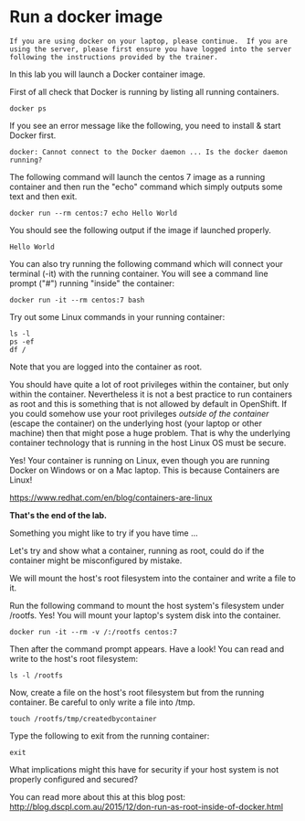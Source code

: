 # Run a docker image

`If you are using docker on your laptop, please continue.  If you are using the server, please
first ensure you have logged into the server following the instructions provided by the trainer.`

In this lab you will launch a Docker container image. 

First of all check that Docker is running by listing all running containers. 

```
docker ps 
```

If you see an error message like the following, you need to install & start Docker first.

```
docker: Cannot connect to the Docker daemon ... Is the docker daemon running?
```

The following command will launch the centos 7 image as a running container and then run the "echo"
command which simply outputs some text and then exit. 

```
docker run --rm centos:7 echo Hello World
```

You should see the following output if the image if launched properly. 

```
Hello World
```

You can also try running the following command which will connect your terminal (-it) with the running container.
You will see a command line prompt ("#") running "inside" the container:

```
docker run -it --rm centos:7 bash
```

Try out some Linux commands in your running container:

```
ls -l
ps -ef
df /
```

Note that you are logged into the container as root. 

You should have quite a lot of root privileges within the
container, but only within the container. Nevertheless it is not a best practice to run containers
as root and this is something that is not allowed by default in OpenShift. 
If you could somehow use your root privileges _outside of the container_ (escape the container) on the underlying host (your laptop or 
other machine) then that might pose a huge problem.  That is why the underlying container technology that is 
running in the host Linux OS must be secure. 

Yes!  Your container is running on Linux, even though you are running Docker on Windows or on a Mac
laptop. This is because Containers are Linux!

https://www.redhat.com/en/blog/containers-are-linux


**That's the end of the lab.**

Something you might like to try if you have time ...

Let's try and show what a container, running as root, could do if the container might be misconfigured by mistake.

We will mount the host's root filesystem into the container and write a file to it.

Run the following command to mount the host system's filesystem under /rootfs.   Yes!
You will mount your laptop's system disk into the container.

```
docker run -it --rm -v /:/rootfs centos:7
```

Then after the command prompt appears.
Have a look!  You can read and write to the host's root filesystem:

```
ls -l /rootfs
```

Now, create a file on the host's root filesystem but from the running container.  Be careful to only write a file into /tmp. 

```
touch /rootfs/tmp/createdbycontainer
```

Type the following to exit from the running container:

```
exit
```

What implications might this have for security if your host system is not properly configured and secured? 

You can read more about this at this blog post: http://blog.dscpl.com.au/2015/12/don-run-as-root-inside-of-docker.html 



